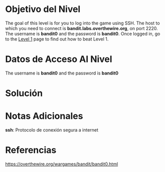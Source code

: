 # Objetivo del Nivel

The goal of this level is for you to log into the game using SSH. The host to which you need to connect is **bandit.labs.overthewire.org**, on port 2220. The username is **bandit0** and the password is **bandit0**. Once logged in, go to the [Level 1](https://overthewire.org/wargames/bandit/bandit1.html) page to find out how to beat Level 1.

# Datos de Acceso Al Nivel

The username is **bandit0** and the password is **bandit0**

# Solución

# Notas Adicionales

**ssh**: Protocolo de conexión segura a internet

# Referencias

https://overthewire.org/wargames/bandit/bandit0.html
